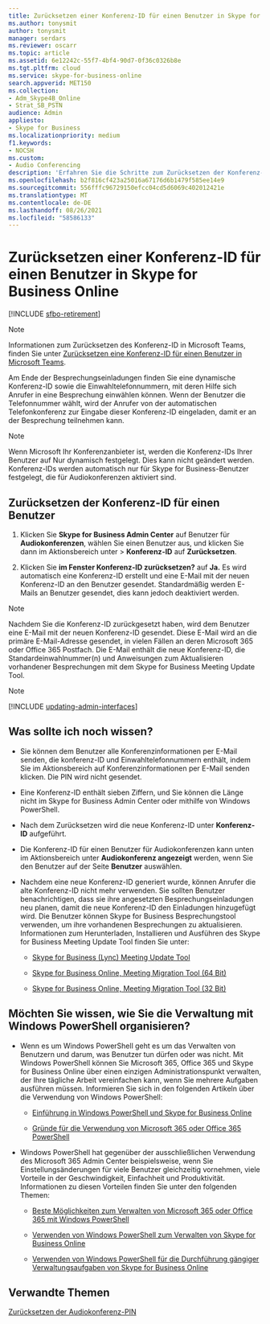 ```yaml
---
title: Zurücksetzen einer Konferenz-ID für einen Benutzer in Skype for Business Online
ms.author: tonysmit
author: tonysmit
manager: serdars
ms.reviewer: oscarr
ms.topic: article
ms.assetid: 6e12242c-55f7-4bf4-90d7-0f36c0326b8e
ms.tgt.pltfrm: cloud
ms.service: skype-for-business-online
search.appverid: MET150
ms.collection:
- Adm_Skype4B_Online
- Strat_SB_PSTN
audience: Admin
appliesto:
- Skype for Business
ms.localizationpriority: medium
f1.keywords:
- NOCSH
ms.custom:
- Audio Conferencing
description: 'Erfahren Sie die Schritte zum Zurücksetzen der Konferenz-ID eines Benutzers in Skype for Business Online sowie Links zu Tools für Besprechungsaktualisierungen und -migration. '
ms.openlocfilehash: b2f816cf423a25016a67176d6b1479f585ee14e9
ms.sourcegitcommit: 556fffc96729150efcc04cd5d6069c402012421e
ms.translationtype: MT
ms.contentlocale: de-DE
ms.lasthandoff: 08/26/2021
ms.locfileid: "58586133"
---
```

# <a name="reset-a-conference-id-for-a-user-in-skype-for-business-online"></a>Zurücksetzen einer Konferenz-ID für einen Benutzer in Skype for Business Online

[!INCLUDE [sfbo-retirement](../../Hub/includes/sfbo-retirement.md)]

> [!NOTE]
> Informationen zum Zurücksetzen des Konferenz-ID in Microsoft Teams, finden Sie unter [Zurücksetzen eine Konferenz-ID für einen Benutzer in Microsoft Teams](/MicrosoftTeams/reset-a-conference-id-for-a-user-in-teams).

Am Ende der Besprechungseinladungen finden Sie eine dynamische Konferenz-ID sowie die Einwahltelefonnummern, mit deren Hilfe sich Anrufer in eine Besprechung einwählen können. Wenn der Benutzer die Telefonnummer wählt, wird der Anrufer von der automatischen Telefonkonferenz zur Eingabe dieser Konferenz-ID eingeladen, damit er an der Besprechung teilnehmen kann.
  
> [!NOTE]
> Wenn Microsoft Ihr Konferenzanbieter ist, werden die Konferenz-IDs Ihrer Benutzer auf Nur dynamisch festgelegt. Dies kann nicht geändert werden. Konferenz-IDs werden automatisch nur für Skype for Business-Benutzer festgelegt, die für Audiokonferenzen aktiviert sind. 

## <a name="resetting-the-conference-id-for-a-user"></a>Zurücksetzen der Konferenz-ID für einen Benutzer
   
1. Klicken Sie **Skype for Business Admin Center** auf Benutzer für **Audiokonferenzen**, wählen Sie einen Benutzer aus, und klicken Sie dann im Aktionsbereich unter  >   **Konferenz-ID** auf **Zurücksetzen**.
    
2. Klicken Sie **im Fenster Konferenz-ID zurücksetzen?** auf **Ja.** Es wird automatisch eine Konferenz-ID erstellt und eine E-Mail mit der neuen Konferenz-ID an den Benutzer gesendet. Standardmäßig werden E-Mails an Benutzer gesendet, dies kann jedoch deaktiviert werden.
    
> [!NOTE]
> Nachdem Sie die Konferenz-ID zurückgesetzt haben, wird dem Benutzer eine E-Mail mit der neuen Konferenz-ID gesendet. Diese E-Mail wird an die primäre E-Mail-Adresse gesendet, in vielen Fällen an deren Microsoft 365 oder Office 365 Postfach. Die E-Mail enthält die neue Konferenz-ID, die Standardeinwahlnummer(n) und Anweisungen zum Aktualisieren vorhandener Besprechungen mit dem Skype for Business Meeting Update Tool. 
  
> [!Note]
> [!INCLUDE [updating-admin-interfaces](../includes/updating-admin-interfaces.md)]

## <a name="what-else-should-i-know"></a>Was sollte ich noch wissen?

- Sie können dem Benutzer alle Konferenzinformationen per E-Mail senden, die konferenz-ID und Einwahltelefonnummern enthält, indem Sie im Aktionsbereich auf Konferenzinformationen per E-Mail senden klicken.  Die PIN wird nicht gesendet.
    
- Eine Konferenz-ID enthält sieben Ziffern, und Sie können die Länge nicht im Skype for Business Admin Center oder mithilfe von Windows PowerShell.
    
- Nach dem Zurücksetzen wird die neue Konferenz-ID unter **Konferenz-ID** aufgeführt.
    
- Die Konferenz-ID für einen Benutzer für Audiokonferenzen kann unten im Aktionsbereich unter **Audiokonferenz angezeigt** werden, wenn Sie den Benutzer auf der Seite **Benutzer** auswählen.
    
- Nachdem eine neue Konferenz-ID generiert wurde, können Anrufer die alte Konferenz-ID nicht mehr verwenden. Sie sollten Benutzer benachrichtigen, dass sie ihre angesetzten Besprechungseinladungen neu planen, damit die neue Konferenz-ID den Einladungen hinzugefügt wird. Die Benutzer können Skype for Business Besprechungstool verwenden, um ihre vorhandenen Besprechungen zu aktualisieren. Informationen zum Herunterladen, Installieren und Ausführen des Skype for Business Meeting Update Tool finden Sie unter:
    
  - [Skype for Business (Lync) Meeting Update Tool](https://support.office.com/article/2b525fe6-ed0f-4331-b533-c31546fcf4d4)
    
  - [Skype for Business Online, Meeting Migration Tool (64 Bit)](https://go.microsoft.com/fwlink/?LinkID=626047)
    
  - [Skype for Business Online, Meeting Migration Tool (32 Bit)](https://www.microsoft.com/download/details.aspx?id=54079)
    
## <a name="want-to-know-how-to-manage-with-windows-powershell"></a>Möchten Sie wissen, wie Sie die Verwaltung mit Windows PowerShell organisieren?

- Wenn es um Windows PowerShell geht es um das Verwalten von Benutzern und darum, was Benutzer tun dürfen oder was nicht. Mit Windows PowerShell können Sie Microsoft 365, Office 365 und Skype for Business Online über einen einzigen Administrationspunkt verwalten, der Ihre tägliche Arbeit vereinfachen kann, wenn Sie mehrere Aufgaben ausführen müssen. Informieren Sie sich in den folgenden Artikeln über die Verwendung von Windows PowerShell:
    
  - [Einführung in Windows PowerShell und Skype for Business Online](../set-up-your-computer-for-windows-powershell/set-up-your-computer-for-windows-powershell.md)
    
  - [Gründe für die Verwendung von Microsoft 365 oder Office 365 PowerShell](/microsoft-365/enterprise/why-you-need-to-use-microsoft-365-powershell)
 
- Windows PowerShell hat gegenüber der ausschließlichen Verwendung des Microsoft 365 Admin Center beispielsweise, wenn Sie Einstellungsänderungen für viele Benutzer gleichzeitig vornehmen, viele Vorteile in der Geschwindigkeit, Einfachheit und Produktivität. Informationen zu diesen Vorteilen finden Sie unter den folgenden Themen:
    
  - [Beste Möglichkeiten zum Verwalten von Microsoft 365 oder Office 365 mit Windows PowerShell](/previous-versions//dn568025(v=technet.10))
    
  - [Verwenden von Windows PowerShell zum Verwalten von Skype for Business Online](../set-up-your-computer-for-windows-powershell/set-up-your-computer-for-windows-powershell.md)
    
  - [Verwenden von Windows PowerShell für die Durchführung gängiger Verwaltungsaufgaben von Skype for Business Online](../set-up-your-computer-for-windows-powershell/set-up-your-computer-for-windows-powershell.md)
    
## <a name="related-topics"></a>Verwandte Themen

[Zurücksetzen der Audiokonferenz-PIN](reset-the-audio-conferencing-pin.md)
